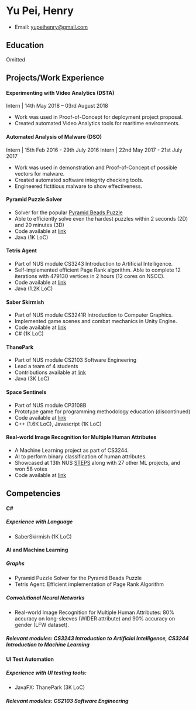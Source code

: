 # Yu Pei, Henry

- Email: yupeihenry@gmail.com

## Education
Omitted

## Projects/Work Experience

#### Experimenting with Video Analytics (DSTA)
Intern | 14th May 2018 – 03rd August 2018
- Work was used in Proof-of-Concept for deployment project proposal.
- Created automated Video Analytics tools for maritime environments.

#### Automated Analysis of Malware (DSO)
Intern | 15th Feb 2016 - 29th July 2016
Intern | 22nd May 2017 - 21st July 2017
- Work was used in demonstration and Proof-of-Concept of possible vectors for malware.
- Created automated software integrity checking tools.
- Engineered fictitious malware to show effectiveness.

#### Pyramid Puzzle Solver
- Solver for the popular [Pyramid Beads Puzzle](https://www.google.com/search?q=pyramid+beads+puzzle)
- Able to efficiently solve even the hardest puzzles within 2 seconds (2D) and 20 minutes (3D)
- Code available at [link](https://github.com/YuPeiHenry/Pyramid-Puzzle-Solver)
- Java (1K LoC)

#### Tetris Agent
- Part of NUS module CS3243 Introduction to Artificial Intelligence.
- Self-implemented efficient Page Rank algorithm. Able to complete 12 iterations with 479130 vertices in 2 hours (12 cores on NSCC).
- Code available at [link](https://github.com/YuPeiHenry/tetris-localsearch)
- Java (1.2K LoC)

#### Saber Skirmish
- Part of NUS module CS3241R Introduction to Computer Graphics.
- Implemented game scenes and combat mechanics in Unity Engine.
- Code available at [link](https://github.com/yuhongherald/SaberSkirmish)
- C# (1K LoC)

#### ThanePark
- Part of NUS module CS2103 Software Engineering
- Lead a team of 4 students
- Contributions available at [link](https://cs2103-ay1819s1-w14-2.github.io/main/team/yupeihenry.html)
- Java (3K LoC)

#### Space Sentinels
- Part of NUS module CP3108B
- Prototype game for programming methodology education (discontinued)
- Code available at [link](https://github.com/YuPeiHenry/SpaceSentinels)
- C++ (1.6K LoC), Javascript (1K LoC)

#### Real-world Image Recognition for Multiple Human Attributes
- A Machine Learning project as part of CS3244.
- AI to perform binary classification of human attributes.
- Showcased at 13th NUS [STEPS](http://isteps.comp.nus.edu.sg/event/13th-steps/module/CS3244/project/2) along with 27 other ML projects, and won 58 votes
- Code available at [link](https://github.com/YuPeiHenry/MultiAttrCNN)

## Competencies

#### C#

##### Experience with Language
- SaberSkirmish (1K LoC)

#### AI and Machine Learning

##### Graphs
- Pyramid Puzzle Solver for the Pyramid Beads Puzzle
- Tetris Agent: Efficient implementation of Page Rank Algorithm

##### Convolutional Neural Networks
- Real-world Image Recognition for Multiple Human Attributes: 80% accuracy on long-sleeves (WIDER attribute) and 90% accuracy on gender (LFW dataset).

##### Relevant modules: CS3243 Introduction to Artificial Intelligence, CS3244 Introduction to Machine Learning

#### UI Test Automation

##### Experience with UI testing tools:
- JavaFX: ThanePark (3K LoC)

##### Relevant modules: CS2103 Software Engineering
